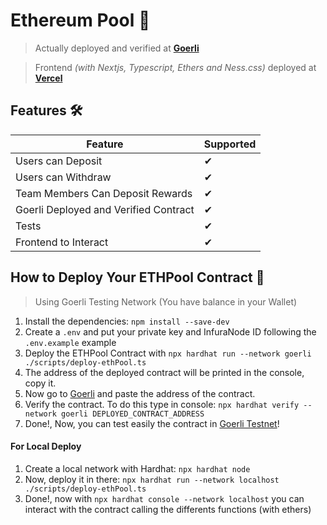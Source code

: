 # Ethereum Pool 💸

> Actually deployed and verified at **[Goerli](https://goerli.etherscan.io/address/0xCbb8ED45736F3D4728204A5C35304733c189B806#code)**

> Frontend _(with Nextjs, Typescript, Ethers and Ness.css)_ deployed at **[Vercel](https://challenge-interface-gpylypchuk.vercel.app/)**

## Features 🛠

| Feature                               | Supported |
| ------------------------------------- | --------- |
| Users can Deposit                     | ✔         |
| Users can Withdraw                    | ✔         |
| Team Members Can Deposit Rewards      | ✔         |
| Goerli Deployed and Verified Contract | ✔         |
| Tests                                 | ✔         |
| Frontend to Interact                  | ✔         |

## How to Deploy Your ETHPool Contract 📝

> Using Goerli Testing Network (You have balance in your Wallet)

1. Install the dependencies: `npm install --save-dev`
2. Create a `.env` and put your private key and InfuraNode ID following the `.env.example` example
3. Deploy the ETHPool Contract with `npx hardhat run --network goerli ./scripts/deploy-ethPool.ts`
4. The address of the deployed contract will be printed in the console, copy it.
5. Now go to [Goerli](https://goerli.etherscan.io/) and paste the address of the contract.
6. Verify the contract. To do this type in console: `npx hardhat verify --network goerli DEPLOYED_CONTRACT_ADDRESS`
7. Done!, Now, you can test easily the contract in [Goerli Testnet](https://goerli.etherscan.io/)!

#### For Local Deploy

1. Create a local network with Hardhat: `npx hardhat node`
2. Now, deploy it in there: `npx hardhat run --network localhost ./scripts/deploy-ethPool.ts`
3. Done!, now with `npx hardhat console --network localhost` you can interact with the contract calling the differents functions (with ethers)
